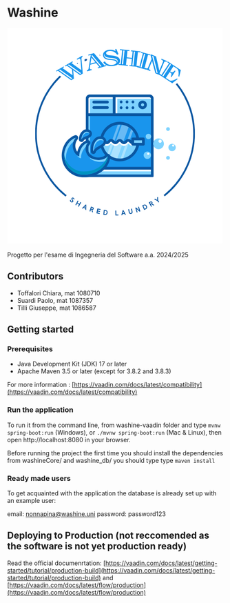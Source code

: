 # Washine  

![alt text](https://github.com/UniGiu/Washine/blob/main/docs/Immagini/Logo.png)

Progetto per l'esame di Ingegneria del Software a.a. 2024/2025

## Contributors

- Toffalori Chiara, mat 1080710
- Suardi Paolo, mat 1087357
- Tilli Giuseppe, mat 1086587

## Getting started ##

### Prerequisites ###

- Java Development Kit (JDK) 17 or later
- Apache Maven 3.5 or later (except for 3.8.2 and 3.8.3)

For more information :  [https://vaadin.com/docs/latest/compatibility](https://vaadin.com/docs/latest/compatibility)

### Run the application

To run it from the command line,
from washine-vaadin folder and type `mvnw spring-boot:run` (Windows), or `./mvnw spring-boot:run` (Mac & Linux), then open
http://localhost:8080 in your browser.

Before running the project the first time you should install the dependencies
from washineCore/ and washine_db/ you should type type `maven install`

### Ready made users ###
To get acquainted with the application the database is already set up  with an example user:
 
 email: nonnapina@washine.uni
 password: password123



## Deploying to Production (not reccomended as the software is not yet production ready)

Read the official documenrtation: [https://vaadin.com/docs/latest/getting-started/tutorial/production-build](https://vaadin.com/docs/latest/getting-started/tutorial/production-build) and 
[https://vaadin.com/docs/latest/flow/production](https://vaadin.com/docs/latest/flow/production)
